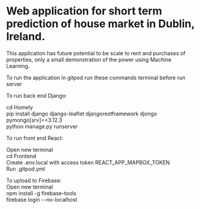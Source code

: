 # Web application for short term prediction of house market in Dublin, Ireland.<br>
This application has future potential to be scale to rent and purchases of properties, only a small demonstration of the power using Machine Learning.<br>

To run the application in gitpod run these commands terminal before run server<br>

To run back end Django:<br>

cd Homely<br>
pip install django django-leaflet djangorestframework djongo pymongo[srv]==3.12.3<br>
python manage.py runserver<br>

To run front end React:<br>

Open new terminal<br>
cd Frontend <br>
Create .env.local with access token REACT_APP_MAPBOX_TOKEN<br>
Run .gitpod.yml<br>

To upload to Firebase:<br>
Open new terminal<br>
npm install -g firebase-tools<br>
firebase login --no-localhost<br>